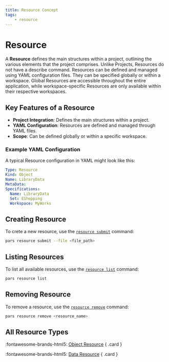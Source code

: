 ```yaml
---
title: Resource Concept
tags:
    - resource
---
```


# Resource

A **Resource** defines the main structures within a project, outlining the various elements that the project comprises. Unlike Projects, Resources do not have a describe command. Resources can be defined and managed using YAML configuration files. They can be specified globally or within a workspace. Global Resources are accessible throughout the entire application, while workspace-specific Resources are only available within their respective workspaces.

## Key Features of a Resource

- **Project Integration**: Defines the main structures within a project.
- **YAML Configuration**: Resources are defined and managed through YAML files.
- **Scope**: Can be defined globally or within a specific workspace.

### Example YAML Configuration

A typical Resource configuration in YAML might look like this:


```yaml
Type: Resource
Kind: Object
Name: LibraryData
MetaData:
Specifications:
  Name: LibraryData
  Set: EShopping
  Workspace: MyWorks
```




## Creating Resource

To crete a new resource, use the [`resource submit`][resource_submit_command] command:

```sh
pars resource submit --file <file_path>
```


## Listing Resources


To list all available resources, use the [`resource list`][resource_list_command] command:


```sh
pars resource list
```




## Removing Resource

To remove a resource, use the [`resource remove`][resource_remove_command] command:


```sh
pars resource remove <resource_name>
```

## All Resource Types

<div class="grid" markdown>

:fontawesome-brands-html5: [Object Resource][object_resource]
{ .card }

:fontawesome-brands-html5: [Data Resource][data_resource]
{ .card }
</div>




<!-- Additional links -->

[object_resource]: ./object-resource.md
[data_resource]: ./data-resource.md
[resource_command]: ../../guides/commands/resource/index.md
[resource_submit_command]: ../../guides/commands/resource/submit.md
[resource_list_command]: ../../guides/commands/resource/list.md
[resource_describe_command]: ../../guides/commands/resource/describe.md
[resource_remove_command]: ../../guides/commands/resource/remove.md